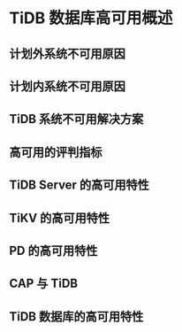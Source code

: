 # TiDB 数据库高可用概述

## 计划外系统不可用原因
## 计划内系统不可用原因
## TiDB 系统不可用解决方案
## 高可用的评判指标
## TiDB Server 的高可用特性
## TiKV 的高可用特性
## PD 的高可用特性
## CAP 与 TiDB
## TiDB 数据库的高可用特性
